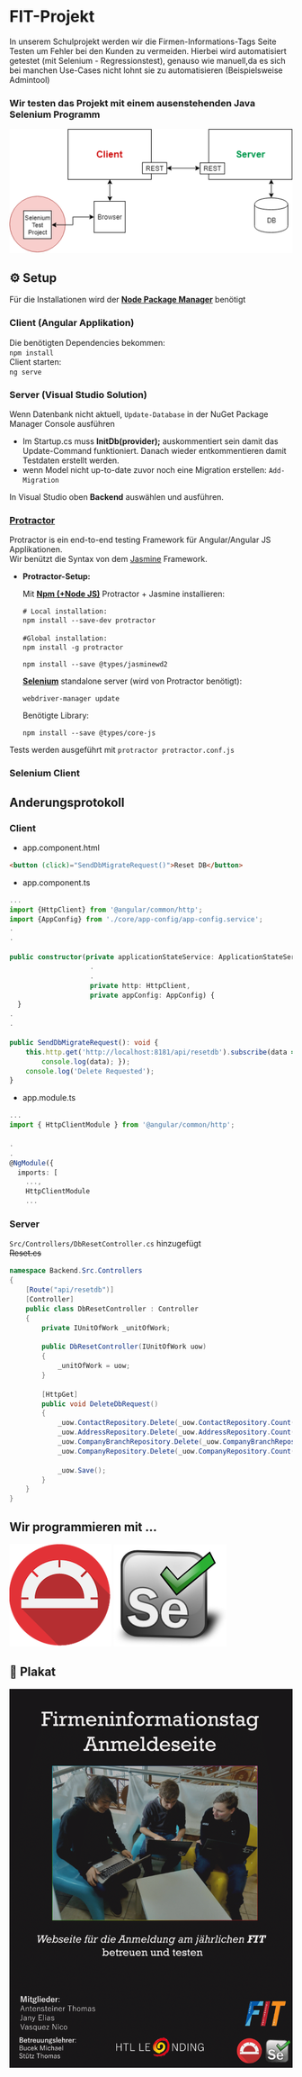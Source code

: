 # FIT-Projekt

In unserem Schulprojekt werden wir die Firmen-Informations-Tags Seite Testen um Fehler bei den Kunden zu vermeiden.
Hierbei wird automatisiert getestet (mit Selenium - Regressionstest), genauso wie manuell,da es sich bei manchen Use-Cases nicht lohnt sie zu automatisieren (Beispielsweise Admintool) 


### Wir testen das Projekt mit einem ausenstehenden Java Selenium Programm

<img src="Images/FitWebsite_Simple.png" />

## :gear: Setup 
Für die Installationen wird der **[Node Package Manager](https://nodejs.org/en/download/)** benötigt 
### Client (Angular Applikation)
Die benötigten Dependencies bekommen:\
`npm install`  
Client starten:\
`ng serve`

### Server  (Visual Studio Solution)
Wenn Datenbank nicht aktuell, `Update-Database` in der NuGet Package Manager Console ausführen
- Im Startup.cs muss **InitDb(provider);** auskommentiert sein damit das Update-Command
funktioniert. Danach wieder entkommentieren damit Testdaten erstellt werden.
- wenn Model nicht up-to-date zuvor noch eine Migration erstellen: `Add-Migration`

In Visual Studio oben **Backend** auswählen und ausführen.

### [Protractor](https://www.protractortest.org/#/) 
Protractor is ein end-to-end testing Framework für Angular/Angular JS Applikationen.\
Wir benützt die Syntax von dem [Jasmine](https://jasmine.github.io/) Framework.
- **Protractor-Setup:**
    
    Mit **[Npm (+Node JS)](https://nodejs.org/en/download/)** Protractor + Jasmine installieren:
    ```
    # Local installation:
    npm install --save-dev protractor

    #Global installation:
    npm install -g protractor
    ```
    ```
    npm install --save @types/jasminewd2
    ```
    **[Selenium](https://www.seleniumhq.org/)** standalone server (wird von Protractor benötigt):
    ```
    webdriver-manager update
    ```
    Benötigte Library:
    ```
    npm install --save @types/core-js
    ```

Tests werden ausgeführt mit `protractor protractor.conf.js`

### Selenium Client

## Anderungsprotokoll


### Client 
 - app.component.html
```html
<button (click)="SendDbMigrateRequest()">Reset DB</button>
```

- app.component.ts
```ts
...
import {HttpClient} from '@angular/common/http';
import {AppConfig} from './core/app-config/app-config.service';
.
.

public constructor(private applicationStateService: ApplicationStateService,
                    .
                    .                    
                    private http: HttpClient,
                    private appConfig: AppConfig) {
  }
.
.

public SendDbMigrateRequest(): void {
    this.http.get('http://localhost:8181/api/resetdb').subscribe(data => {
        console.log(data); });
    console.log('Delete Requested');
}
```

- app.module.ts
```ts
...
import { HttpClientModule } from '@angular/common/http';

.
.
@NgModule({
  imports: [
    ...,
    HttpClientModule
    ...
```

### Server

`Src/Controllers/DbResetController.cs` hinzugefügt  
~~Reset.cs~~


```c#
namespace Backend.Src.Controllers
{
    [Route("api/resetdb")]
    [Controller]
    public class DbResetController : Controller
    {
        private IUnitOfWork _unitOfWork;

        public DbResetController(IUnitOfWork uow)
        {
            _unitOfWork = uow;
        }

        [HttpGet]
        public void DeleteDbRequest()
        {
            _uow.ContactRepository.Delete(_uow.ContactRepository.Count());
            _uow.AddressRepository.Delete(_uow.AddressRepository.Count());
            _uow.CompanyBranchRepository.Delete(_uow.CompanyBranchRepository.Count());
            _uow.CompanyRepository.Delete(_uow.CompanyRepository.Count());

            _uow.Save();
        }
    }
}
```


## Wir programmieren mit ...
<img src="Images/protractor.png" /> <img src="Images/Selenium-Logo.png" />

## :art: Plakat

<img src="Images/Plakat.png" />
